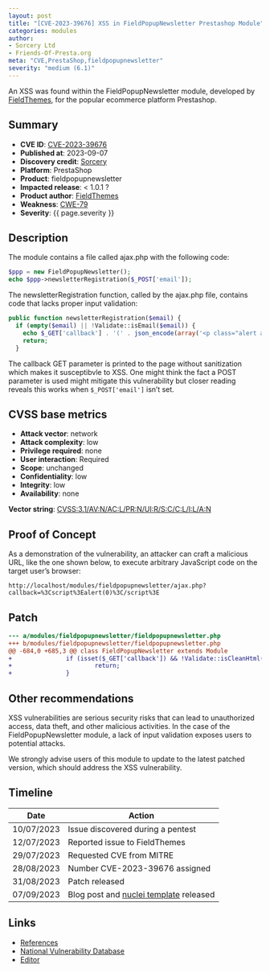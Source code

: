 ```yaml
---
layout: post
title: "[CVE-2023-39676] XSS in FieldPopupNewsletter Prestashop Module"
categories: modules
author:
- Sorcery Ltd
- Friends-Of-Presta.org
meta: "CVE,PrestaShop,fieldpopupnewsletter"
severity: "medium (6.1)"
---
```


An XSS was found within the FieldPopupNewsletter module, developed by [FieldThemes](https://themeforest.net/user/fieldthemes), for the popular ecommerce platform Prestashop.

## Summary

* **CVE ID**: [CVE-2023-39676](https://cve.mitre.org/cgi-bin/cvename.cgi?name=CVE-2023-39676)
* **Published at**: 2023-09-07
* **Discovery credit**: [Sorcery](https://sorcery.ie/)
* **Platform**: PrestaShop
* **Product**: fieldpopupnewsletter
* **Impacted release**: < 1.0.1 ?
* **Product author**: [FieldThemes](https://themeforest.net/user/fieldthemes)
* **Weakness**: [CWE-79](https://cwe.mitre.org/data/definitions/79.html)
* **Severity**: {{ page.severity }}

## Description

The module contains a file called ajax.php with the following code:

```php
$ppp = new FieldPopupNewsletter();
echo $ppp->newsletterRegistration($_POST['email']);
```

The newsletterRegistration function, called by the ajax.php file, contains code that lacks proper input validation:

```php
public function newsletterRegistration($email) {
  if (empty($email) || !Validate::isEmail($email)) {
    echo $_GET['callback'] . '(' . json_encode(array('<p class="alert alert-danger">' . $this->l('Invalid email address.') . '</p>')) . ')';
    return;
  }
```

The callback GET parameter is printed to the page without sanitization which makes it susceptibvle to XSS. One might think the fact a POST parameter is used might mitigate this vulnerability but closer reading reveals this works when `$_POST['email']` isn’t set.

## CVSS base metrics

* **Attack vector**: network
* **Attack complexity**: low
* **Privilege required**: none
* **User interaction**: Required
* **Scope**: unchanged
* **Confidentiality**: low
* **Integrity**: low
* **Availability**: none

**Vector string**: [CVSS:3.1/AV:N/AC:L/PR:N/UI:R/S:C/C:L/I:L/A:N](https://nvd.nist.gov/vuln-metrics/cvss/v3-calculator?vector=AV:N/AC:L/PR:N/UI:R/S:C/C:L/I:L/A:N)

## Proof of Concept

As a demonstration of the vulnerability, an attacker can craft a malicious URL, like the one shown below, to execute arbitrary JavaScript code on the target user’s browser:

```
http://localhost/modules/fieldpopupnewsletter/ajax.php?callback=%3Cscript%3Ealert(0)%3C/script%3E
```

## Patch

```diff
--- a/modules/fieldpopupnewsletter/fieldpopupnewsletter.php
+++ b/modules/fieldpopupnewsletter/fieldpopupnewsletter.php
@@ -684,0 +685,3 @@ class FieldPopupNewsletter extends Module
+               if (isset($_GET['callback']) && !Validate::isCleanHtml($_GET['callback'])) {
+                       return;
+               }
```

## Other recommendations

XSS vulnerabilities are serious security risks that can lead to unauthorized access, data theft, and other malicious activities. In the case of the FieldPopupNewsletter module, a lack of input validation exposes users to potential attacks.

We strongly advise users of this module to update to the latest patched version, which should address the XSS vulnerability.

## Timeline

| Date | Action |
|--|--|
|10/07/2023 | Issue discovered during a pentest |
|12/07/2023 | Reported issue to FieldThemes |
|29/07/2023 | Requested CVE from MITRE |
|28/08/2023 | Number CVE-2023-39676 assigned |
|31/08/2023 | Patch released |
|07/09/2023 | Blog post and [nuclei template](https://github.com/projectdiscovery/nuclei-templates/pull/8173) released |

## Links

* [References](https://blog.sorcery.ie/posts/fieldpopupnewsletter_xss/)
* [National Vulnerability Database](https://nvd.nist.gov/vuln/detail/CVE-2023-39676)
* [Editor](https://themeforest.net/user/fieldthemes)
